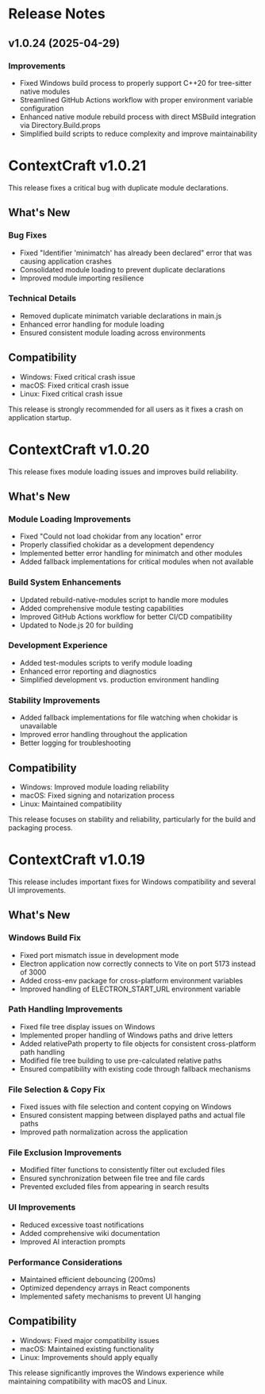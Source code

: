 # Release Notes

## v1.0.24 (2025-04-29)

### Improvements
- Fixed Windows build process to properly support C++20 for tree-sitter native modules
- Streamlined GitHub Actions workflow with proper environment variable configuration
- Enhanced native module rebuild process with direct MSBuild integration via Directory.Build.props
- Simplified build scripts to reduce complexity and improve maintainability

# ContextCraft v1.0.21

This release fixes a critical bug with duplicate module declarations.

## What's New

### Bug Fixes
- Fixed "Identifier 'minimatch' has already been declared" error that was causing application crashes
- Consolidated module loading to prevent duplicate declarations
- Improved module importing resilience

### Technical Details
- Removed duplicate minimatch variable declarations in main.js
- Enhanced error handling for module loading
- Ensured consistent module loading across environments

## Compatibility
- Windows: Fixed critical crash issue
- macOS: Fixed critical crash issue
- Linux: Fixed critical crash issue

This release is strongly recommended for all users as it fixes a crash on application startup.

# ContextCraft v1.0.20

This release fixes module loading issues and improves build reliability.

## What's New

### Module Loading Improvements
- Fixed "Could not load chokidar from any location" error
- Properly classified chokidar as a development dependency
- Implemented better error handling for minimatch and other modules
- Added fallback implementations for critical modules when not available

### Build System Enhancements
- Updated rebuild-native-modules script to handle more modules
- Added comprehensive module testing capabilities
- Improved GitHub Actions workflow for better CI/CD compatibility
- Updated to Node.js 20 for building

### Development Experience
- Added test-modules scripts to verify module loading
- Enhanced error reporting and diagnostics
- Simplified development vs. production environment handling

### Stability Improvements
- Added fallback implementations for file watching when chokidar is unavailable
- Improved error handling throughout the application
- Better logging for troubleshooting

## Compatibility
- Windows: Improved module loading reliability
- macOS: Fixed signing and notarization process
- Linux: Maintained compatibility

This release focuses on stability and reliability, particularly for the build and packaging process.

# ContextCraft v1.0.19

This release includes important fixes for Windows compatibility and several UI improvements.

## What's New

### Windows Build Fix
- Fixed port mismatch issue in development mode
- Electron application now correctly connects to Vite on port 5173 instead of 3000
- Added cross-env package for cross-platform environment variables
- Improved handling of ELECTRON_START_URL environment variable

### Path Handling Improvements
- Fixed file tree display issues on Windows
- Implemented proper handling of Windows paths and drive letters
- Added relativePath property to file objects for consistent cross-platform path handling
- Modified file tree building to use pre-calculated relative paths
- Ensured compatibility with existing code through fallback mechanisms

### File Selection & Copy Fix
- Fixed issues with file selection and content copying on Windows
- Ensured consistent mapping between displayed paths and actual file paths
- Improved path normalization across the application

### File Exclusion Improvements
- Modified filter functions to consistently filter out excluded files
- Ensured synchronization between file tree and file cards
- Prevented excluded files from appearing in search results

### UI Improvements
- Reduced excessive toast notifications
- Added comprehensive wiki documentation
- Improved AI interaction prompts

### Performance Considerations
- Maintained efficient debouncing (200ms)
- Optimized dependency arrays in React components
- Implemented safety mechanisms to prevent UI hanging

## Compatibility
- Windows: Fixed major compatibility issues
- macOS: Maintained existing functionality 
- Linux: Improvements should apply equally

This release significantly improves the Windows experience while maintaining compatibility with macOS and Linux. 